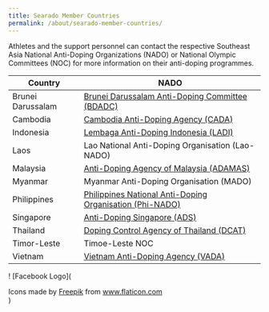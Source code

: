 ```yaml
---
title: Searado Member Countries
permalink: /about/searado-member-countries/
---
```

Athletes and the support personnel can contact the respective Southeast Asia National Anti-Doping Organizations (NADO) or National Olympic Committees (NOC) for more information on their anti-doping programmes.

| Country  | NADO |
| --- | --- |
| Brunei Darussalam  | [Brunei Darussalam Anti-Doping Committee (BDADC)](http://www.kkbs.gov.bn/BDADC/Introduction.aspx)  |
| Cambodia  | [Cambodia Anti-Doping Agency (CADA)](http://cada.gov.kh)  |
| Indonesia  | [Lembaga Anti-Doping Indonesia (LADI)](https://antidoping.id/)  |
| Laos  | Lao National Anti-Doping Organisation  (Lao-NADO)  |
| Malaysia  | [Anti-Doping Agency of Malaysia (ADAMAS)](http://www.adamas.gov.my/en/)  |
| Myanmar  | Myanmar Anti-Doping Organisation (MADO)  |
| Philippines  | [Philippines National Anti-Doping Organisation (Phi-NADO)](https://phinado.psc.gov.ph)  |
| Singapore  | [Anti-Doping Singapore (ADS)](https://www.sportsingapore.gov.sg/athletes-coaches/anti-doping-singapore)  |
| Thailand  | [Doping Control Agency of Thailand (DCAT)](http://www.dcat.in.th/EN/Home/HOME/Index/0?AspxAutoDetectCookieSupport=1)  |
| Timor-Leste  | Timoe-Leste NOC  |
| Vietnam  | [Vietnam Anti-Doping Agency (VADA)](http://www.vada.org.vn/)  |

! [Facebook Logo](<div>Icons made by <a href="https://www.flaticon.com/authors/freepik" title="Freepik">Freepik</a> from <a href="https://www.flaticon.com/" title="Flaticon">www.flaticon.com</a></div>)
